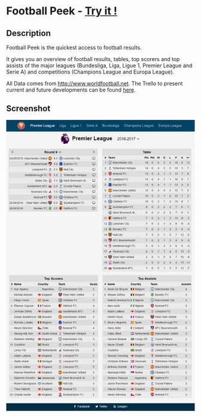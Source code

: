 # Football Peek - <a href="https://footballpeek.com/">Try it !</a>

## Description

Football Peek is the quickest access to football results.

It gives you an overview of football results, tables, top scorers and top assists of the major leagues (Bundesliga, Liga, Ligue 1, Premier League and Serie A) and competitions (Champions League and Europa League).

All Data comes from http://www.worldfootball.net. The Trello to present current and future developments can be found <a href="hhttps://trello.com/b/Zf9OTx1Q/football-peek">here</a>. 

## Screenshot

![alt tag](https://raw.githubusercontent.com/Softcadbury/EPortfolio/master/EPortfolio/Content/Images/preview/football-dashboard.png)
